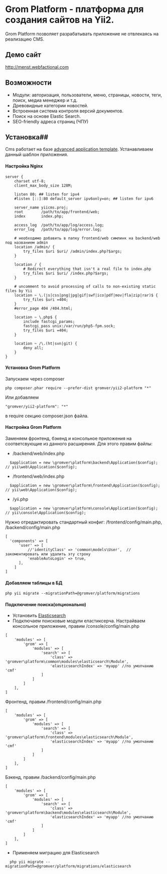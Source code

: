 # Grom Platform - платформа для создания сайтов на Yii2.

Grom Platform позволяет разрабатывать приложение не отвлекаясь на реализацию CMS.

## Демо сайт
http://menst.webfactional.com

## Возможности

* Модули: авторизация, пользователи, меню, страницы, новости, теги, поиск, медиа менеджер и т.д.
* Древовидные категории новостей.
* Встроенная система контроля версий документов.
* Поиск на основе Elastic Search.
* SEO-friendly адреса страниц (ЧПУ)

## Установка##

Cms работает на базе [advanced application template](http://www.yiiframework.com/doc-2.0/guide-tutorial-advanced-app.html). Устанавливаем данный шаблон приложения.

#### Настройка Nginx
```nginx
server {
    charset utf-8;
    client_max_body_size 128M;

    listen 80; ## listen for ipv4
    #listen [::]:80 default_server ipv6only=on; ## listen for ipv6

    server_name yiicms.proj;
    root        /path/to/app/frontend/web;
    index       index.php;

    access_log  /path/to/app/log/access.log;
    error_log   /path/to/app/log/error.log;

    # необходимо добавить в папку frontend/web симлинк на backend/web под названием admin
	location /admin/ {
        try_files $uri $uri/ /admin/index.php?$args;
    }

    location / {
		# Redirect everything that isn't a real file to index.php
        try_files $uri $uri/ /index.php?$args;
    }

    # uncomment to avoid processing of calls to non-existing static files by Yii
    location ~ \.(js|css|png|jpg|gif|swf|ico|pdf|mov|fla|zip|rar)$ {
        try_files $uri =404;
    }
    #error_page 404 /404.html;

	location ~ \.php$ {
        include fastcgi_params;
        fastcgi_pass unix:/var/run/php5-fpm.sock;
        try_files $uri =404;
    }

    location ~ /\.(ht|svn|git) {
        deny all;
    }
}
```

#### Установка Grom Platform
Запускаем через composer

    php composer.phar require --prefer-dist gromver/yii2-platform "*"
    
Или добавляем  

    "gromver/yii2-platform": "*"
    
в require секцию composer.json файла.

#### Настройка Grom Platform
Заменяем фронтенд, бэкенд и консольное приложения на соответсвующие из данного расширения. Для этого правим файлы:

* /backend/web/index.php
```
  $application = new \gromver\platform\backend\Application($config); // yii\web\Application($config);
```
* /frontend/web/index.php   
```
  $application = new \gromver\platform\frontend\Application($config); // yii\web\Application($config);
```
* /yii.php
```
  $application = new \gromver\platform\console\Application($config); // yii\console\Application($config);
```

Нужно отредактировать стандартный конфиг: /frontend/config/main.php, /backend/config/main.php

``` 
[
  'components' => [
      'user' => [
          //'identityClass' => 'common\models\User',  //закоментировать или удалить эту строку
          'enableAutoLogin' => true,
      ],
    ]
]
```
#### Добавляем таблицы в БД

    php yii migrate --migrationPath=@gromver/platform/migrations

#### Подключение поиска(опционально)
* Установить [Elasticsearch](http://www.elasticsearch.org/guide/en/elasticsearch/reference/current/_installation.html)
* Подключаем поисковые модули еластиксерча. Настрайваем консольное приложение, правим /console/config/main.php
```
[
    'modules' => [
        'grom' => [
            'modules' => [
                'search' => [
                    'class' => 'gromver\platform\common\modules\elasticsearch\Module',
                    'elasticsearchIndex' => 'myapp'	//по умолчанию 'cmf'
                ]
            ]
        ]
    ],
]
```
Фронтенд, правим /frontend/config/main.php
```
[
    'modules' => [
        'grom' => [
            'modules' => [
                'search' => [
                    'class' => 'gromver\platform\frontend\modules\elasticsearch\Module',
                    'elasticsearchIndex' => 'myapp'	//по умолчанию 'cmf'
                ]
            ]
        ]
    ],
]
```
Бэкенд, правим /backend/config/main.php
```
[
    'modules' => [
        'grom' => [
            'modules' => [
                'search' => [
                    'class' => 'gromver\platform\backend\modules\elasticsearch\Module',
                    'elasticsearchIndex' => 'myapp'	//по умолчанию 'cmf'
                ]
            ]
        ]
    ],
]
```
* Применяем миграцию для Elasticsearch
```
  php yii migrate --migrationPath=@gromver/platform/migrations/elasticsearch
```
